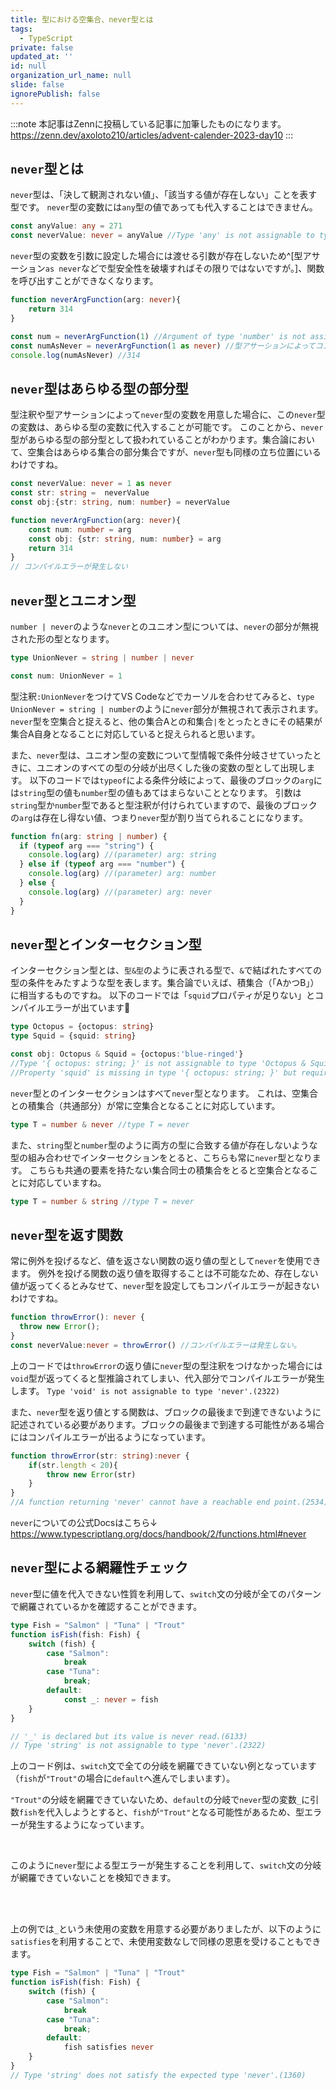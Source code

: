 ```yaml
---
title: 型における空集合、never型とは
tags:
  - TypeScript
private: false
updated_at: ''
id: null
organization_url_name: null
slide: false
ignorePublish: false
---
```

:::note
本記事はZennに投稿している記事に加筆したものになります。
https://zenn.dev/axoloto210/articles/advent-calender-2023-day10
:::
## `never`型とは
`never`型は、「決して観測されない値」、「該当する値が存在しない」ことを表す型です。
`never`型の変数には`any`型の値であっても代入することはできません。
```ts
const anyValue: any = 271
const neverValue: never = anyValue //Type 'any' is not assignable to type 'never'.(2322)
```

`never`型の変数を引数に設定した場合には渡せる引数が存在しないため^[型アサーション`as never`などで型安全性を破壊すればその限りではないですが。]、関数を呼び出すことができなくなります。
```ts
function neverArgFunction(arg: never){
    return 314
}

const num = neverArgFunction(1) //Argument of type 'number' is not assignable to parameter of type 'never'.(2345)
const numAsNever = neverArgFunction(1 as never) //型アサーションによってコンパイルエラーを握りつぶすことはできます。
console.log(numAsNever) //314 
```
## `never`型はあらゆる型の部分型
型注釈や型アサーションによって`never`型の変数を用意した場合に、この`never`型の変数は、あらゆる型の変数に代入することが可能です。
このことから、`never`型があらゆる型の部分型として扱われていることがわかります。集合論において、空集合はあらゆる集合の部分集合ですが、`never`型も同様の立ち位置にいるわけですね。
```ts
const neverValue: never = 1 as never
const str: string =  neverValue
const obj:{str: string, num: number} = neverValue

function neverArgFunction(arg: never){
    const num: number = arg
    const obj: {str: string, num: number} = arg
    return 314
}
// コンパイルエラーが発生しない
```

## `never`型とユニオン型
`number | never`のような`never`とのユニオン型については、`never`の部分が無視された形の型となります。
```ts
type UnionNever = string | number | never

const num: UnionNever = 1
```
型注釈`:UnionNever`をつけてVS Codeなどでカーソルを合わせてみると、`type UnionNever = string | number`のように`never`部分が無視されて表示されます。
`never`型を空集合と捉えると、他の集合Aとの和集合`|`をとったときにその結果が集合A自身となることに対応していると捉えられると思います。

また、`never`型は、ユニオン型の変数について型情報で条件分岐させていったときに、ユニオンのすべての型の分岐が出尽くした後の変数の型として出現します。
以下のコードでは`typeof`による条件分岐によって、最後のブロックの`arg`には`string`型の値も`number`型の値もあてはまらないこととなります。
引数は`string`型か`number`型であると型注釈が付けられていますので、最後のブロックの`arg`は存在し得ない値、つまり`never`型が割り当てられることになります。
```ts
function fn(arg: string | number) {
  if (typeof arg === "string") {
    console.log(arg) //(parameter) arg: string
  } else if (typeof arg === "number") {
    console.log(arg) //(parameter) arg: number
  } else {
    console.log(arg) //(parameter) arg: never
  }
}
```
## `never`型とインターセクション型
インターセクション型とは、`型&型`のように表される型で、`&`で結ばれたすべての型の条件をみたすような型を表します。集合論でいえば、積集合（「AかつB」）に相当するものですね。
以下のコードでは「`squid`プロパティが足りない」とコンパイルエラーが出ています🦑
```ts
type Octopus = {octopus: string}
type Squid = {squid: string}

const obj: Octopus & Squid = {octopus:'blue-ringed'}
//Type '{ octopus: string; }' is not assignable to type 'Octopus & Squid'.
//Property 'squid' is missing in type '{ octopus: string; }' but required in type 'Squid'.(2322)
```
`never`型とのインターセクションはすべて`never`型となります。
これは、空集合との積集合（共通部分）が常に空集合となることに対応しています。
```ts
type T = number & never //type T = never
```
また、`string`型と`number`型のように両方の型に合致する値が存在しないような型の組み合わせでインターセクションをとると、こちらも常に`never`型となります。
こちらも共通の要素を持たない集合同士の積集合をとると空集合となることに対応していますね。
```ts
type T = number & string //type T = never
```

## `never`型を返す関数
常に例外を投げるなど、値を返さない関数の返り値の型として`never`を使用できます。
例外を投げる関数の返り値を取得することは不可能なため、存在しない値が返ってくるとみなせて、`never`型を設定してもコンパイルエラーが起きないわけですね。
```ts
function throwError(): never {
  throw new Error();
}
const neverValue:never = throwError() //コンパイルエラーは発生しない。
```
上のコードでは`throwError`の返り値に`never`型の型注釈をつけなかった場合には`void`型が返ってくると型推論されてしまい、代入部分でコンパイルエラーが発生します。
```Type 'void' is not assignable to type 'never'.(2322)```

また、`never`型を返り値とする関数は、ブロックの最後まで到達できないように記述されている必要があります。ブロックの最後まで到達する可能性がある場合にはコンパイルエラーが出るようになっています。
```ts
function throwError(str: string):never {
    if(str.length < 20){
        throw new Error(str)
    }
}
//A function returning 'never' cannot have a reachable end point.(2534)
```


`never`についての公式Docsはこちら↓
https://www.typescriptlang.org/docs/handbook/2/functions.html#never

## `never`型による網羅性チェック
`never`型に値を代入できない性質を利用して、`switch`文の分岐が全てのパターンで網羅されているかを確認することができます。

```ts
type Fish = "Salmon" | "Tuna" | "Trout"
function isFish(fish: Fish) {
    switch (fish) {
        case "Salmon":
            break
        case "Tuna":
            break;
        default:
            const _: never = fish
    }
}

// '_' is declared but its value is never read.(6133)
// Type 'string' is not assignable to type 'never'.(2322)
```
上のコード例は、`switch`文で全ての分岐を網羅できていない例となっています（`fish`が`"Trout"`の場合に`default`へ進んでしまいます）。

`"Trout"`の分岐を網羅できていないため、`default`の分岐で`never`型の変数`_`に引数`fish`を代入しようとすると、`fish`が`"Trout"`となる可能性があるため、型エラーが発生するようになっています。

<br/>

このように`never`型による型エラーが発生することを利用して、`switch`文の分岐が網羅できていないことを検知できます。

<br/>
<br/>

上の例では`_`という未使用の変数を用意する必要がありましたが、以下のように`satisfies`を利用することで、未使用変数なしで同様の恩恵を受けることもできます。

```ts
type Fish = "Salmon" | "Tuna" | "Trout"
function isFish(fish: Fish) {
    switch (fish) {
        case "Salmon":
            break
        case "Tuna":
            break;
        default:
            fish satisfies never
    }
}
// Type 'string' does not satisfy the expected type 'never'.(1360)
```